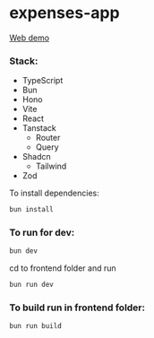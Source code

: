 # expenses-app

[Web demo](https://expenses-app-demo.fly.dev/)

### Stack:

- TypeScript
- Bun
- Hono
- Vite
- React
- Tanstack
  - Router
  - Query
- Shadcn
  - Tailwind
- Zod

To install dependencies:

```bash
bun install
```

### To run for dev:

```bash
bun dev
```

cd to frontend folder and run

```bash
bun run dev
```

### To build run in frontend folder:

```bash
bun run build
```
